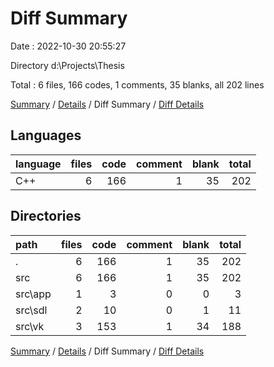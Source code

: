 # Diff Summary

Date : 2022-10-30 20:55:27

Directory d:\\Projects\\Thesis

Total : 6 files,  166 codes, 1 comments, 35 blanks, all 202 lines

[Summary](results.md) / [Details](details.md) / Diff Summary / [Diff Details](diff-details.md)

## Languages
| language | files | code | comment | blank | total |
| :--- | ---: | ---: | ---: | ---: | ---: |
| C++ | 6 | 166 | 1 | 35 | 202 |

## Directories
| path | files | code | comment | blank | total |
| :--- | ---: | ---: | ---: | ---: | ---: |
| . | 6 | 166 | 1 | 35 | 202 |
| src | 6 | 166 | 1 | 35 | 202 |
| src\\app | 1 | 3 | 0 | 0 | 3 |
| src\\sdl | 2 | 10 | 0 | 1 | 11 |
| src\\vk | 3 | 153 | 1 | 34 | 188 |

[Summary](results.md) / [Details](details.md) / Diff Summary / [Diff Details](diff-details.md)